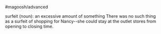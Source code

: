 #magoosh/advanced

surfeit (noun): an excessive amount of something 
There was no such thing as a surfeit of shopping for Nancy--she could stay at the outlet stores from 
opening to closing time. 
